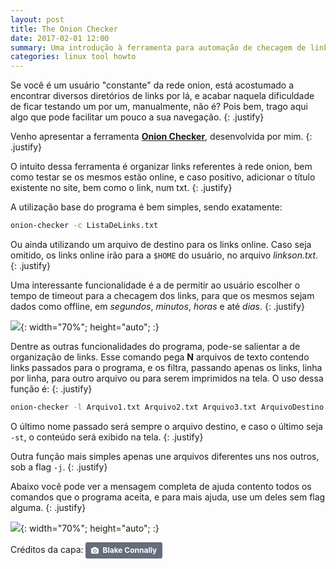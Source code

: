 ```yaml
---
layout: post
title: The Onion Checker
date: 2017-02-01 12:00
summary: Uma introdução à ferramenta para automação de checagem de links na Deep Web.
categories: linux tool howto
---
```


Se você é um usuário "constante" da rede onion, está acostumado a encontrar diversos diretórios de links por lá, e acabar naquela dificuldade de ficar testando um por um, manualmente, não é? Pois bem, trago aqui algo que pode facilitar um pouco a sua navegação. 
{: .justify}

Venho apresentar a ferramenta [__Onion Checker__](https://github.com/JesusFromHellz/Onion-Checker), desenvolvida por mim.
{: .justify}

O intuito dessa ferramenta é organizar links referentes à rede onion, bem como testar se os mesmos estão online, e caso positivo, adicionar o título existente no site, bem como o link, num txt.
{: .justify}

A utilização base do programa é bem simples, sendo exatamente:

```sh
onion-checker -c ListaDeLinks.txt
```

Ou ainda utilizando um arquivo de destino para os links online. Caso seja omitido, os links online irão para a `$HOME` do usuário, no arquivo _linkson.txt_.
{: .justify}

Uma interessante funcionalidade é a de permitir ao usuário escolher o tempo de timeout para a checagem dos links, para que os mesmos sejam dados como offline, em _segundos_, _minutos_, _horas_ e até _dias_.
{: .justify}

![](http://i.imgur.com/Swa1aRf.png){: width="70%"; height="auto"; :}

Dentre as outras funcionalidades do programa, pode-se salientar a de organização de links. Esse comando pega __N__ arquivos de texto contendo links passados para o programa, e os filtra, passando apenas os links, linha por linha, para outro arquivo ou para serem imprimidos na tela. O uso dessa função é:
{: .justify}

```sh
onion-checker -l Arquivo1.txt Arquivo2.txt Arquivo3.txt ArquivoDestino.txt
```

O último nome passado será sempre o arquivo destino, e caso o último seja `-st`, o conteúdo será exibido na tela.
{: .justify}

Outra função mais simples apenas une arquivos diferentes uns nos outros, sob a flag `-j`.
{: .justify}

Abaixo você pode ver a mensagem completa de ajuda contento todos os comandos que o programa aceita, e para mais ajuda, use um deles sem flag alguma.
{: .justify}

![](http://i.imgur.com/22LA8f2.png){: width="70%"; height="auto"; :}

Créditos da capa: <a style="background-color:#656c7a;color:white;text-decoration:none;padding:4px 6px;font-family:-apple-system, BlinkMacSystemFont, &quot;San Francisco&quot;, &quot;Helvetica Neue&quot;, Helvetica, Ubuntu, Roboto, Noto, &quot;Segoe UI&quot;, Arial, sans-serif;font-size:12px;font-weight:bold;line-height:1.2;display:inline-block;border-radius:3px;" href="https://unsplash.com/@blakeconnally?utm_medium=referral&amp;utm_campaign=photographer-credit&amp;utm_content=creditBadge" target="_blank" rel="noopener noreferrer" title="Download free do whatever you want high-resolution photos from Blake Connally"><span style="display:inline-block;padding:2px 3px;"><svg xmlns="http://www.w3.org/2000/svg" style="height:12px;width:auto;position:relative;vertical-align:middle;top:-1px;fill:white;" viewBox="0 0 32 32"><title></title><path d="M20.8 18.1c0 2.7-2.2 4.8-4.8 4.8s-4.8-2.1-4.8-4.8c0-2.7 2.2-4.8 4.8-4.8 2.7.1 4.8 2.2 4.8 4.8zm11.2-7.4v14.9c0 2.3-1.9 4.3-4.3 4.3h-23.4c-2.4 0-4.3-1.9-4.3-4.3v-15c0-2.3 1.9-4.3 4.3-4.3h3.7l.8-2.3c.4-1.1 1.7-2 2.9-2h8.6c1.2 0 2.5.9 2.9 2l.8 2.4h3.7c2.4 0 4.3 1.9 4.3 4.3zm-8.6 7.5c0-4.1-3.3-7.5-7.5-7.5-4.1 0-7.5 3.4-7.5 7.5s3.3 7.5 7.5 7.5c4.2-.1 7.5-3.4 7.5-7.5z"></path></svg></span><span style="display:inline-block;padding:2px 3px;">Blake Connally</span></a>

